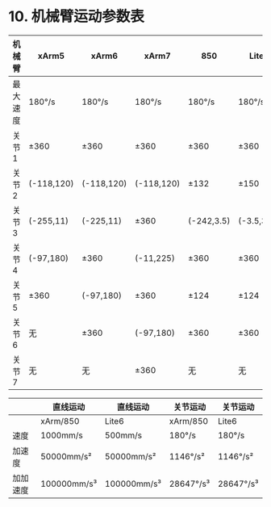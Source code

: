 # 10. 机械臂运动参数表

| 机械臂  | xArm5      | xArm6      | xArm7      | 850        | Lite6      |
| ---- | ---------- | ---------- | ---------- | ---------- | ---------- |
| 最大速度 | 180°/s     | 180°/s     | 180°/s     | 180°/s     | 180°/s     |
| 关节1  | ±360       | ±360       | ±360       | ±360       | ±360       |
| 关节2  | (-118,120) | (-118,120) | (-118,120) | ±132 | ±150       |
| 关节3  | (-255,11)  | (-225,11)  | ±360       | (-242,3.5) | (-3.5,300) |
| 关节4  | (-97,180)  | ±360       | (-11,225)  | ±360       | ±360       |
| 关节5  | ±360       | (-97,180)  | ±360       | ±124       | ±124       |
| 关节6  | 无          | ±360       | (-97,180)  | ±360       | ±360       |
| 关节7  | 无          | 无          | ±360       | 无          | 无          |


|       | 直线运动  | 直线运动  | 关节运动 | 关节运动 |
| ----- | ----------- | ----------- | ------------ | ------------ |
|       | xArm/850    | Lite6       | xArm/850     | Lite6        |
| 速度 | 1000mm/s    | 500mm/s     | 180°/s       | 180°/s       |
| 加速度   | 50000mm/s²  | 50000mm/s²  | 1146°/s²     | 1146°/s²     |
| 加加速度  | 100000mm/s³ | 100000mm/s³ | 28647°/s³    | 28647°/s³    |
